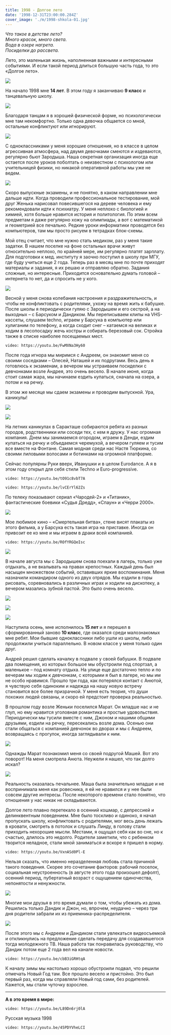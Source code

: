 ```yaml
---
title: 1998 - Долгое лето
date: '1998-12-31T23:00:00.284Z'
cover_image: './m/1998-shkola-01.jpg'
---
```


*Что такое в детстве лето?  
Много красок, много света.  
Вода в озере нагрета.  
Посиделки до рассвета.*

Лето, это маленькая жизнь, наполненная важными и интересными событиями. И&nbsp;если такой период длиться большую часть года, то это «Долгое лето». 

![](m/1998-lager-02.jpg)

На начало 1998 мне **14 лет**. В этом году я заканчиваю **9 класс** и танцевальную школу.

![](m/1998-dance-03.jpg)

Благодаря танцам я в хорошей физической форме, но психологически мне там некомфортно. Только одна девочка общается со мной, остальные конфликтуют или игнорируют.

![](m/1998-dance-06.jpg)

С одноклассниками у меня хорошие отношения, но в классе в целом агрессивная атмосфера, над двумя девочками смеются и издеваются, регулярно бьют Зародыша. Наша секретная организация иногда еще остается после уроков поболтать о неизвестном с психологом или учительницей физики, но никакой оперативной работы мы уже не ведем.

![](m/1997-shkola.jpg)

Скоро выпускные экзамены, и не понятно, в каком направлении мне дальше идти. Когда проводили профессиональное тестирование, мой друг Женька нарисовал повесившегося на дереве человека и ему рекомендовали идти к психиатру. У меня неплохо с биологией и химией, хотя больше нравится история и политология. По этим всем предметам я даже регулярно хожу на олимпиады, а вот с математикой и геометрией все печально. Редкие уроки информатики проводятся без компьютеров, там мы просто рисуем в тетрадках блок-схемы.

Мой отец считает, что мне нужно стать медиком, раз у меня такие задатки. В нашем поселке на фоне остальных врачи живут относительно неплохо, по крайней мере, им регулярно платят зарплату. Для подготовки к мед. институту я заочно поступил в школу при МГУ, где буду учиться еще 2 года. Теперь раз в месяц мне по почте приходят материалы и задания, я их решаю и отправляю обратно. Задания сложные, но интересные. Приходится основательно думать головой – интернета то нет, да и спросить не у кого.

![](m/1998-shkola-02.jpg)

Весной у меня снова колебания настроения и раздражительность, и чтобы не конфликтовать с родителями, ухожу на время жить к бабушке. После школы я периодически гуляю с Зародышем и его сестрой, а на выходных – с Барсуком и Дандиком. Мы переписываем клипы на VHS-кассеты, слушаем techno, играем у Барсука в компьютер или хулиганим по телефону, а когда сходит снег – катаемся на великах и ходим в лесопосадку жечь костры и собирать березовый сок. Стройка также в списке наиболее посещаемых мест.

`video: https://youtu.be/FwMXNa3Hy60`

После года игнора мы миримся с Андреем, он знакомит меня со своими соседками – Олесей, Наташей и их подругами. Весь день я готовлюсь к экзаменам, а вечером мы устраиваем посиделки с девчонками возле Андрея, это очень весело. В начале июня, когда стоит самая жара, мы начинаем ездить купаться, сначала на озера, а потом и на речку.

В этом же месяце мы сдаем экзамены и проводим выпускной. Ура, каникулы!

![](m/1998-shkola-01.jpg)

![](m/1998-dance-08.jpg)

На летних каникулах в Саракташе собираются ребята из разных городов, родственники или соседи тех, с кем я дружу. У нас огромная компания. Днем мы занимаемся огородом, играем в Денди, ездим купаться на речку и объедаемся черемухой, а вечером гуляем и тусим все вместе на Фонтане. Самая модная среди нас Настя Тюркина, со своими лиловыми волосами и ботинками на огромной платформе.

Сейчас популярны Руки вверх, Иванушки и в целом Eurodance. A я в этом году открыл для себя стили Techno и Euro-progressive. 

`video: https://youtu.be/tO91c8vbT7A`

`video: https://youtu.be/lvCErYl62Zs`

По телеку показывают сериал «Чародей-2» и «Титаник», фантастические боевики «Судья Дредд», «Спаун» и «Черри 2000». 

![](dop/titanic.jpg)

Мое любимое кино – «Смертельная битва», стене висят плакаты из этого фильма, а у Барсука есть такая игра на приставке. Иногда он привозит ее ко мне и мы играем в драки всей компанией.

`video: https://youtu.be/ROfYRGQeIsc`

![](dop/umk4.jpg)

В начале августа мы с Зародышем снова поехали в лагерь, только уже отдыхать, а не вкалывать на правах крепостных. Каждый день был насыщен множеством событий, оставивших яркие воспоминания. Меня назначили командиром одного из двух отрядов. Мы ездили в горы рисовать, соревновались в различных играх и ходили на дискотеку, а вечером мазались зубной пастой. Это было очень весело.

![](m/1998-lager-04.jpg)

![](m/1998-lager-01.jpg)

![](m/1998-lager-03.jpg)


Наступила осень, мне исполнилось **15 лет** и я перешел в сформированный заново **10 класс**, где оказался среди малознакомых мне ребят. Мои бывшие одноклассники либо ушли из школы, либо продолжили учиться параллельно. В новом классе у меня только один друг.

Андрей решил сделать качалку в подвале у своей бабушки. В подвале два помещения, из которых большое мы обустроили под спортзал, а маленькое – под комнату отдыха. На улице еще достаточно тепло и по вечерам мы ходим к девчонкам, с которыми я был в лагере, но мы им не особо нравимся. Прошло три года, как потерялся контакт с Анютой, я чувствую себя одиноким и надежда на нашу новую встречу становится все более призрачной. У меня есть теория, что души похожих людей связаны, и скоро ей предстоит проверка реальностью.

В прошлом году возле Женьки поселился Марат. Он младше нас и не глуп, но ему нравится уголовная романтика и простые удовольствия. Периодически мы тусили вместе с ним, Джоном и нашими общими друзьями, ездили на речку, пересекались возле дома. Осенью они стали общаться с компанией девчонок во дворах и мы с Андреем, возвращаясь с прогулок, иногда заглядывали к ним.  

![](m/1999-dvor.jpg)

Однажды Марат познакомил меня со своей подругой Машей. Вот это поворот! На меня смотрела Анюта. Неужели я нашел, что так долго искал?

![](m/aniamasha.jpg)

Реальность оказалась печальнее. Маша была значительно младше и не воспринимала меня как ровесника, я ей не нравился и у нее были совсем другие интересы. После некоторого времени стало понятно, что отношения у нас никак не складываются.

Долгое лето плавно перетекало в осенний кошмар, с депрессией и делинквентным поведением. Мне было тоскливо и одиноко, я начал пропускать школу, конфликтовать с родителями, мог весь день лежать в кровати, смотреть в потолок и слушать Линду, в голову стали приходить нехорошие мысли. Местами, я ощущал себя как во сне, но к счастью, длилось это недолго. Родители заметили, что с ребенком творится неладное, стали мной заниматься и вскоре я пришел в норму.

`video: https://youtu.be/VxnASd0Pl-E`

Нельзя сказать, что именно неразделенная любовь стала причиной такого поведения. Скорее это сочетание факторов: рабочий поселок, социальная неустроенность (в августе этого года произошел дефолт), осенний период, пубертатный возраст с ощущением одиночества, непонятости и ненужности. 

![](m/1998-john-02.jpg)

Многие мои друзья в это время думали о том, чтобы убежать из дома. Решились только Дандик и Джон, но, впрочем, неудачно – через три дня родители забрали их из приемника-распределителя.

![](m/1998-john-01.jpg)

После этого мы с Андреем и Дандиком стали увлекаться видеосъемкой и откликнулись на предложение сделать передачу для создававшегося тогда молодежного ТВ. Наша работа так понравилась руководству, что Дандик потом еще 2 года вел на канале новости.

`video: https://youtu.be/cbB3iGRHtqA`

К началу зимы мы настолько хорошо обустроили подвал, что решили отмечать Новый Год там. Все прошло весело и пристойно. Это был первый раз, когда мы справляли Новый год сами, без родителей. Кажется, мы стали чуточку взрослее.

---

**А в это время в мире:**

`video: https://youtu.be/L89Dn6rj0lA`

Русская музыка 1998

`video: https://youtu.be/45PDYVheLCI`

